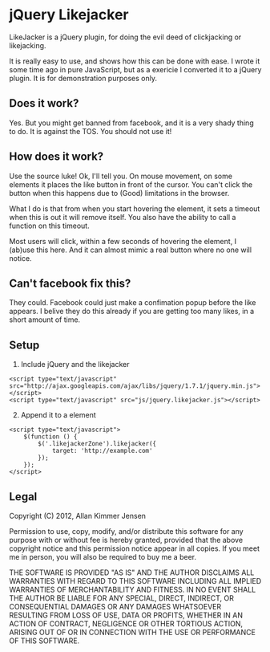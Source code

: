 jQuery Likejacker
============================================================
LikeJacker is a jQuery plugin, for doing the evil deed of clickjacking or likejacking.

It is really easy to use, and shows how this can be done with ease.
I wrote it some time ago in pure JavaScript, but as a exericie I converted it to a jQuery plugin. It is for demonstration purposes only. 


Does it work?
-------------
Yes. But you might get banned from facebook, and it is a very shady thing to do. It is against the TOS. You should not use it!

How does it work?
-----------------
Use the source luke! 
Ok, I'll tell you. On mouse movement, on some elements it places the like button in front of the cursor. 
You can't click the button when this happens due to (Good) limitations in the browser.

What I do is that from when you start hovering the element, it sets a timeout when this is out it will remove itself. 
You also have the ability to call a function on this timeout.

Most users will click, within a few seconds of hovering the element, I (ab)use this here. 
And it can almost mimic a real button where no one will notice.

Can't facebook fix this?
-----------------------
They could. Facebook could just make a confimation popup before the like appears. 
I belive they do this already if you are getting too many likes, in a short amount of time.

Setup
-----

1. Include jQuery and the likejacker
```
<script type="text/javascript" src="http://ajax.googleapis.com/ajax/libs/jquery/1.7.1/jquery.min.js"></script>
<script type="text/javascript" src="js/jquery.likejacker.js"></script>
```

2. Append it to a element
```
<script type="text/javascript">
	$(function () {
		$('.likejackerZone').likejacker({
			target: 'http://example.com'
		});
	});
</script>
```


Legal
-----

Copyright (C) 2012, Allan Kimmer Jensen

Permission to use, copy, modify, and/or distribute this software for any purpose with or without fee is hereby granted, provided that the above copyright notice and this permission notice appear in all copies. If you meet me in person, you will also be required to buy me a beer.

THE SOFTWARE IS PROVIDED "AS IS" AND THE AUTHOR DISCLAIMS ALL WARRANTIES WITH REGARD TO THIS SOFTWARE INCLUDING ALL IMPLIED WARRANTIES OF MERCHANTABILITY AND FITNESS. IN NO EVENT SHALL THE AUTHOR BE LIABLE FOR ANY SPECIAL, DIRECT, INDIRECT, OR CONSEQUENTIAL DAMAGES OR ANY DAMAGES WHATSOEVER RESULTING FROM LOSS OF USE, DATA OR PROFITS, WHETHER IN AN ACTION OF CONTRACT, NEGLIGENCE OR OTHER TORTIOUS ACTION, ARISING OUT OF OR IN CONNECTION WITH THE USE OR PERFORMANCE OF THIS SOFTWARE.
